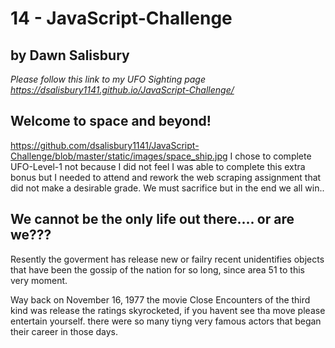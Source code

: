 # 14 - JavaScript-Challenge
## by Dawn Salisbury

*Please follow this link to my UFO Sighting page https://dsalisbury1141.github.io/JavaScript-Challenge/*


## Welcome to space and beyond!


https://github.com/dsalisbury1141/JavaScript-Challenge/blob/master/static/images/space_ship.jpg
I chose to complete UFO-Level-1 not because I did not feel I was able to complete this extra bonus but I needed to attend and rework the web scraping assignment that did not make a desirable grade.  We must sacrifice but in the end we all win.. 

## We cannot be the only life out there.... or are we???
Resently the goverment has release new or failry recent unidentifies objects that have been the gossip of the nation for so long, since area 51 to this very moment. 

Way back on November 16, 1977 the movie Close Encounters of the third kind was release the ratings skyrocketed, if you havent see tha move please entertain yourself. 
there were so many tiyng very famous actors that began their career in those days.  
